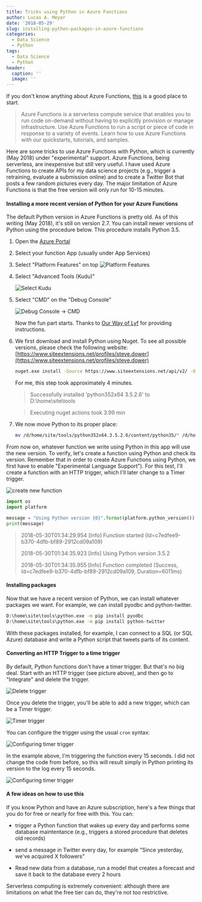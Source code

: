 ```yaml
---
title: Tricks using Python in Azure Functions
author: Lucas A. Meyer
date: '2018-05-29'
slug: installing-python-packages-in-azure-functions
categories:
  - Data Science
  - Python
tags:
  - Data Science
  - Python
header:
  caption: ''
  image: ''
---
```



If you don't know anything about Azure Functions, [this](https://docs.microsoft.com/en-us/azure/azure-functions/) is a good place to start.

> Azure Functions is a serverless compute service that enables you to run code on-demand without having to explicitly provision or manage infrastructure. Use Azure Functions to run a script or piece of code in response to a variety of events. Learn how to use Azure Functions with our quickstarts, tutorials, and samples.

Here are some tricks to use Azure Functions with Python, which is currently (May 2018) under "experimental" support. Azure Functions, being serverless, are inexpensive but still very useful. I have used Azure Functions to create APIs for my data science projects (e.g., trigger a retraining, evaluate a submission online) and to create a Twitter Bot that posts a few random pictures every day. The major limitation of Azure Functions is that the free version will only run for 10-15 minutes.


#### Installing a more recent version of Python for your Azure Functions

The default Python version in Azure Functions is pretty old. As of this writing (May 2018), it's still on version 2.7. You can install newer versions of Python using the procedure below. This procedure installs Python 3.5.

1. Open the [Azure Portal](https://portal.azure.com)

2. Select your function App (usually under App Services)

3. Select "Platform Features" on top
    ![Platform Features](/img/python-platform.png)

4. Select "Advanced Tools (Kudu)"

    ![Select Kudu](/img/python-kudu1.png)

5. Select "CMD" on the "Debug Console"

    ![Debug Console -> CMD](/img/python-kudu.png)

    Now the fun part starts. Thanks to [Our Way of Lyf](https://ourwayoflyf.com/running-python-code-on-azure-functions-app/) for providing instructions.

6. We first download and install Python using Nuget. To see all possible versions, please check the following website: [https://www.siteextensions.net/profiles/steve.dower](https://www.siteextensions.net/profiles/steve.dower)

    ```bash
    nuget.exe install -Source https://www.siteextensions.net/api/v2/ -OutputDirectory D:\home\site\tools python352x64 
    ```

    For me, this step took approximately 4 minutes.
    
    > Successfully installed 'python352x64 3.5.2.6' to D:\home\site\tools
    
    > Executing nuget actions took 3.99 min

7. We now move Python to its proper place:

    ```bash
    mv /d/home/site/tools/python352x64.3.5.2.6/content/python35/* /d/home/site/tools/
    ```

From now on, whatever function we write using Python in this app will use the new version. To verify, let's create a function using Python and check its version. Remember that in order to create Azure Functions using Python, we first have to enable "Experimental Language Support"). For this test, I'll create a function with an HTTP trigger, which I'll later change to a Timer trigger.

![create new function](/img/python-new-function.png)


```python
import os
import platform

message = "Using Python version {0}".format(platform.python_version())
print(message)
```

> 2018-05-30T01:34:29.954 [Info] Function started (Id=c7edfee9-b370-4dfb-bf89-2912cd09a109)
>
> 2018-05-30T01:34:35.923 [Info] Using Python version 3.5.2
>
> 2018-05-30T01:34:35.955 [Info] Function completed (Success, Id=c7edfee9-b370-4dfb-bf89-2912cd09a109, Duration=6011ms)
>

#### Installing packages

Now that we have a recent version of Python, we can install whatever packages we want. For example, we can install pyodbc and python-twitter.

```bash
D:\home\site\tools\python.exe -m pip install pyodbc
D:\home\site\tools\python.exe -m pip install python-twitter
```

With these packages installed, for example, I can connect to a SQL (or SQL Azure) database and write a Python script that tweets parts of its content.

#### Converting an HTTP Trigger to a time trigger

By default, Python functions don't have a timer trigger. But that's no big deal. Start with an HTTP trigger (see picture above), and then go to "Integrate" and delete the trigger.

![Delete trigger](/img/python-delete-trigger.png)

Once you delete the trigger, you'll be able to add a new trigger, which can be a Timer trigger.

![Timer trigger](/img/python-new-trigger.png)

You can configure the trigger using the usual `cron` syntax:

![Configuring timer trigger](/img/python-timer-trigger.png)

In the example above, I'm triggering the function every 15 seconds. I did not change the code from before, so this will result simply in Python printing its version to the log every 15 seconds.

![Configuring timer trigger](/img/python-timer-trigger-results.png)

#### A few ideas on how to use this

If you know Python and have an Azure subscription, here's a few things that you do for free or nearly for free with this. You can:

* trigger a Python function that wakes up every day and performs some database maintentance (e.g., triggers a stored procedure that deletes old records)

* send a message in Twitter every day, for example "Since yesterday, we've acquired X followers"

* Read new data from a database, run a model that creates a forecast and save it back to the database every 2 hours

Serverless computing is extremely convenient: although there are limitations on what the free tier can do, they're not too restrictive.


